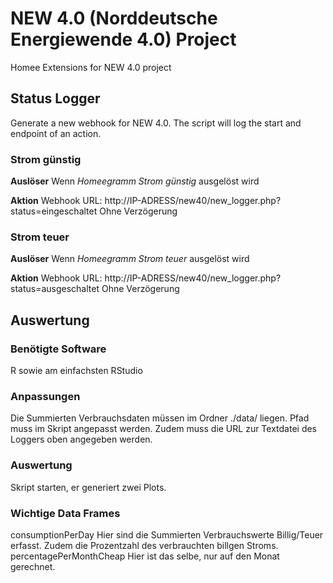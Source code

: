 # NEW 4.0 (Norddeutsche Energiewende 4.0) Project
Homee Extensions for NEW 4.0 project

## Status Logger ##
Generate a new webhook for NEW 4.0. The script will log the start and endpoint of an action.

### Strom günstig ###
**Auslöser**
Wenn *Homeegramm Strom günstig* ausgelöst wird

**Aktion**
Webhook
URL: http://IP-ADRESS/new40/new_logger.php?status=eingeschaltet
Ohne Verzögerung

### Strom teuer ###
**Auslöser**
Wenn *Homeegramm Strom teuer* ausgelöst wird

**Aktion**
Webhook
URL: http://IP-ADRESS/new40/new_logger.php?status=ausgeschaltet
Ohne Verzögerung

## Auswertung ##

### Benötigte Software ###
R sowie am einfachsten RStudio

### Anpassungen ###
Die Summierten Verbrauchsdaten müssen im Ordner ./data/ liegen. Pfad muss im Skript angepasst werden. Zudem muss die URL zur Textdatei des Loggers oben angegeben werden.

### Auswertung ###
Skript starten, er generiert zwei Plots.

### Wichtige Data Frames ###
consumptionPerDay       Hier sind die Summierten Verbrauchswerte Billig/Teuer erfasst. Zudem die Prozentzahl des verbrauchten billgen Stroms.
percentagePerMonthCheap Hier ist das selbe, nur auf den Monat gerechnet.
